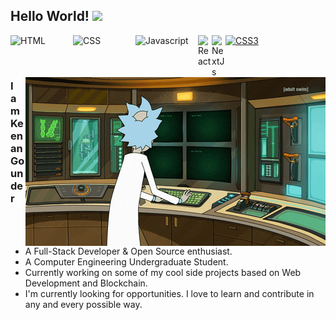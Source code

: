 ## Hello World! <img src="https://raw.githubusercontent.com/iampavangandhi/iampavangandhi/master/gifs/Hi.gif" width="30px"></h2>

<a href="#1">
  <img align="left" alt="HTML" width="100px" src="https://img.shields.io/badge/-HTML5-%23E44D27?style=flat-square&logo=html5&logoColor=ffffff" />

![CSS3](https://img.shields.io/badge/-CSS3-%231572B6?style=flat-square&logo=css3)
</a>
  <img align="left" alt="CSS" width="100px" src="https://img.shields.io/badge/-CSS3-%231572B6?style=flat-square&logo=css3" />
</a>
<a href="#">
  <img align="left" alt="Javascript" height="25px" width="100px" src="https://img.shields.io/badge/-JavaScript-%23F7DF1C?style=flat-square&logo=javascript&logoColor=000000&labelColor=%23F7DF1C&color=%23FFCE5A" />
</a>
<a href="#">
  <img align="left" alt="React" width="22px" src="https://cdn.jsdelivr.net/npm/simple-icons@v3/icons/telegram.svg" />
</a>
<a href="#">
  <img align="left" alt="NextJs" width="22px" src="" />
</a>

<br />
<img align="right" alt="GIF" src="https://github.com/darshan-jain/darshan-jain/blob/master/rick.gif" />

### I am Keenan Gounder
- A Full-Stack Developer & Open Source enthusiast.
- A Computer Engineering Undergraduate Student. 
- Currently working on some of my cool side projects based on Web Development and Blockchain.
- I'm currently looking for opportunities. I love to learn and contribute in any and every possible way.

